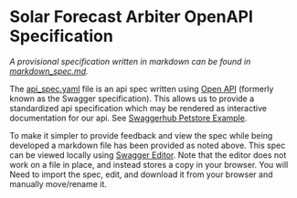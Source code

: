 # Solar Forecast Arbiter OpenAPI Specification

*A provisional specification written in markdown can be found in [markdown_spec.md](markdown_spec.md).*


The [api_spec.yaml](api_spec.yaml) file is an api spec written using [Open API](https://www.openapis.org/) (formerly known as the Swagger specification). This allows us to provide a standardized api specification which may be rendered as interactive documentation for our api. See [Swaggerhub Petstore Example](https://petstore.swagger.io/#/).

To make it simpler to provide feedback and view the spec while being developed a markdown file has been provided as noted above.
This spec can be viewed locally using [Swagger Editor](https://github.com/swagger-api/swagger-editor).
Note that the editor does not work on a file in place, and instead stores a copy in your browser. You will
Need to import the spec, edit, and download it from your browser and manually move/rename it.


